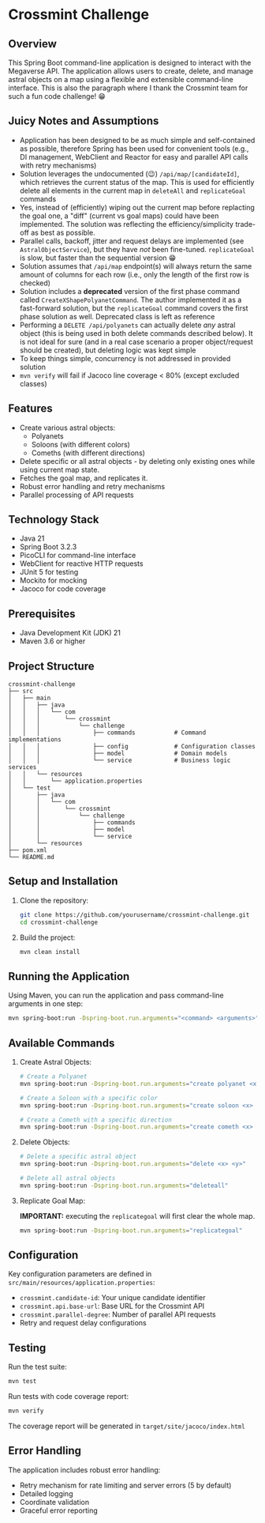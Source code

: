 # Crossmint Challenge

## Overview
This Spring Boot command-line application is designed to interact with the Megaverse API. The application allows users to create, delete, and manage astral objects on a map using a flexible and extensible command-line interface. This is also the paragraph where I thank the Crossmint team for such a fun code challenge! 😁

## Juicy Notes and Assumptions
* Application has been designed to be as much simple and self-contained as possible, therefore Spring has been used for convenient tools (e.g., DI management, WebClient and Reactor for easy and parallel API calls with retry mechanisms)
* Solution leverages the undocumented (😉) `/api/map/[candidateId]`, which retrieves the current status of the map. This is used for efficiently delete all elements in the current map in `deleteAll` and `replicateGoal` commands
* Yes, instead of (efficiently) wiping out the current map before replacting the goal one, a "diff" (current vs goal maps) could have been implemented. The solution was reflecting the efficiency/simplicity trade-off as best as possible.
* Parallel calls, backoff, jitter and request delays are implemented (see `AstralObjectService`), but they have *not* been fine-tuned. `replicateGoal` is slow, but faster than the sequential version 😁
* Solution assumes that `/api/map` endpoint(s) will always return the same amount of columns for each row (i.e., only the length of the first row is checked)
* Solution includes a **deprecated** version of the first phase command called `CreateXShapePolyanetCommand`. The author implemented it as a fast-forward solution, but the `replicateGoal` command covers the first phase solution as well. Deprecated class is left as reference
* Performing a `DELETE /api/polyanets` can actually delete *any* astral object (this is being used in both delete commands described below). It is not ideal for sure (and in a real case scenario a proper object/request should be created), but deleting logic was kept simple
* To keep things simple, concurrency is not addressed in provided solution
* `mvn verify` will fail if Jacoco line coverage < 80% (except excluded classes)

## Features
* Create various astral objects:
   * Polyanets
   * Soloons (with different colors)
   * Comeths (with different directions)
* Delete specific or all astral objects - by deleting only existing ones while using current map state.
* Fetches the goal map, and replicates it.
* Robust error handling and retry mechanisms
* Parallel processing of API requests

## Technology Stack
* Java 21
* Spring Boot 3.2.3
* PicoCLI for command-line interface
* WebClient for reactive HTTP requests
* JUnit 5 for testing
* Mockito for mocking
* Jacoco for code coverage

## Prerequisites
* Java Development Kit (JDK) 21
* Maven 3.6 or higher

## Project Structure

```
crossmint-challenge
├── src
│   ├── main
│   │   ├── java
│   │   │   └── com
│   │   │       └── crossmint
│   │   │           └── challenge
│   │   │               ├── commands           # Command implementations
│   │   │               ├── config             # Configuration classes 
│   │   │               ├── model              # Domain models
│   │   │               └── service            # Business logic services
│   │   └── resources           
│   │       └── application.properties
│   └── test
│       ├── java
│       │   └── com
│       │       └── crossmint
│       │           └── challenge
│       │               ├── commands
│       │               ├── model
│       │               └── service
│       └── resources
├── pom.xml
└── README.md
```

## Setup and Installation
1. Clone the repository:
   ```bash
   git clone https://github.com/yourusername/crossmint-challenge.git
   cd crossmint-challenge
   ```

2. Build the project:
   ```bash 
   mvn clean install
   ```

## Running the Application
Using Maven, you can run the application and pass command-line arguments in one step:

```bash
mvn spring-boot:run -Dspring-boot.run.arguments="<command> <arguments>"
```

## Available Commands
1. Create Astral Objects:
   ```bash
   # Create a Polyanet
   mvn spring-boot:run -Dspring-boot.run.arguments="create polyanet <x> <y>"
   
   # Create a Soloon with a specific color  
   mvn spring-boot:run -Dspring-boot.run.arguments="create soloon <x> <y> <color>"

   # Create a Cometh with a specific direction
   mvn spring-boot:run -Dspring-boot.run.arguments="create cometh <x> <y> <direction>"
   ```

2. Delete Objects:
   ```bash
   # Delete a specific astral object
   mvn spring-boot:run -Dspring-boot.run.arguments="delete <x> <y>"

   # Delete all astral objects
   mvn spring-boot:run -Dspring-boot.run.arguments="deleteall"
   ```

3. Replicate Goal Map:

   **IMPORTANT:** executing the `replicategoal` will first clear the whole map.

   ```bash
   mvn spring-boot:run -Dspring-boot.run.arguments="replicategoal"
   ```

## Configuration
Key configuration parameters are defined in `src/main/resources/application.properties`:
* `crossmint.candidate-id`: Your unique candidate identifier
* `crossmint.api.base-url`: Base URL for the Crossmint API
* `crossmint.parallel-degree`: Number of parallel API requests
* Retry and request delay configurations

## Testing
Run the test suite:
```bash
mvn test
```

Run tests with code coverage report:
```bash
mvn verify
```

The coverage report will be generated in `target/site/jacoco/index.html`

## Error Handling
The application includes robust error handling:
* Retry mechanism for rate limiting and server errors (5 by default)
* Detailed logging
* Coordinate validation
* Graceful error reporting
